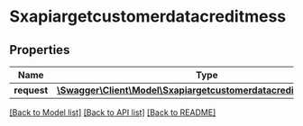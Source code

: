 # Sxapiargetcustomerdatacreditmess

## Properties
Name | Type | Description | Notes
------------ | ------------- | ------------- | -------------
**request** | [**\Swagger\Client\Model\SxapiargetcustomerdatacreditmessRequest**](SxapiargetcustomerdatacreditmessRequest.md) |  | [optional] 

[[Back to Model list]](../README.md#documentation-for-models) [[Back to API list]](../README.md#documentation-for-api-endpoints) [[Back to README]](../README.md)


